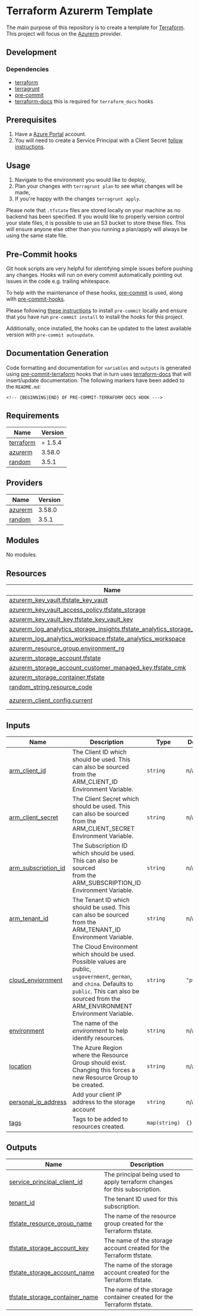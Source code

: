 # Terraform Azurerm Template

The main purpose of this repository is to create a template for [Terraform](https://www.terraform.io/). This project will focus on the [Azurerm](https://registry.terraform.io/providers/hashicorp/azurerm/latest) provider.

## Development

### Dependencies

- [terraform](https://www.terraform.io/)
- [terragrunt](https://terragrunt.gruntwork.io/)
- [pre-commit](https://pre-commit.com/)
- [terraform-docs](https://terraform-docs.io/) this is required for `terraform_docs` hooks

## Prerequisites

1. Have a [Azure Portal](https://portal.azure.com/) account. 
2. You will need to create a Service Principal with a Client Secret [follow instructions](https://registry.terraform.io/providers/hashicorp/azurerm/latest/docs/guides/service_principal_client_secret#creating-a-service-principal-in-the-azure-portal).

## Usage

1. Navigate to the environment you would like to deploy,
2. Plan your changes with `terragrunt plan` to see what changes will be made,
3. If you're happy with the changes `terragrunt apply`.

Please note that `.tfstate` files are stored locally on your machine as no backend has been specified. If you would like to properly version control your state files, it is possible to use an S3 bucket to store these files. 
This will ensure anyone else other than you running a plan/apply will always be using the same state file.

## Pre-Commit hooks

Git hook scripts are very helpful for identifying simple issues before pushing any changes. Hooks will run on every commit automatically pointing out issues in the code e.g. trailing whitespace.

To help with the maintenance of these hooks, [pre-commit](https://pre-commit.com/) is used, along with [pre-commit-hooks](https://pre-commit.com/#install).

Please following [these instructions](https://pre-commit.com/#install) to install `pre-commit` locally and ensure that you have run `pre-commit install` to install the hooks for this project.

Additionally, once installed, the hooks can be updated to the latest available version with `pre-commit autoupdate`.

## Documentation Generation

Code formatting and documentation for `variables` and `outputs` is generated using [pre-commit-terraform](https://github.com/antonbabenko/pre-commit-terraform/releases) hooks that in turn uses [terraform-docs](https://github.com/terraform-docs/terraform-docs) that will insert/update documentation. The following markers have been added to the `README.md`:
```
<!-- {BEGINNING|END} OF PRE-COMMIT-TERRAFORM DOCS HOOK --->
```

<!-- BEGINNING OF PRE-COMMIT-TERRAFORM DOCS HOOK --->
## Requirements

| Name | Version |
|------|---------|
| <a name="requirement_terraform"></a> [terraform](#requirement\_terraform) | = 1.5.4 |
| <a name="requirement_azurerm"></a> [azurerm](#requirement\_azurerm) | 3.58.0 |
| <a name="requirement_random"></a> [random](#requirement\_random) | 3.5.1 |

## Providers

| Name | Version |
|------|---------|
| <a name="provider_azurerm"></a> [azurerm](#provider\_azurerm) | 3.58.0 |
| <a name="provider_random"></a> [random](#provider\_random) | 3.5.1 |

## Modules

No modules.

## Resources

| Name | Type |
|------|------|
| [azurerm_key_vault.tfstate_key_vault](https://registry.terraform.io/providers/hashicorp/azurerm/3.58.0/docs/resources/key_vault) | resource |
| [azurerm_key_vault_access_policy.tfstate_storage](https://registry.terraform.io/providers/hashicorp/azurerm/3.58.0/docs/resources/key_vault_access_policy) | resource |
| [azurerm_key_vault_key.tfstate_key_vault_key](https://registry.terraform.io/providers/hashicorp/azurerm/3.58.0/docs/resources/key_vault_key) | resource |
| [azurerm_log_analytics_storage_insights.tfstate_analytics_storage_insights](https://registry.terraform.io/providers/hashicorp/azurerm/3.58.0/docs/resources/log_analytics_storage_insights) | resource |
| [azurerm_log_analytics_workspace.tfstate_analytics_workspace](https://registry.terraform.io/providers/hashicorp/azurerm/3.58.0/docs/resources/log_analytics_workspace) | resource |
| [azurerm_resource_group.environment_rg](https://registry.terraform.io/providers/hashicorp/azurerm/3.58.0/docs/resources/resource_group) | resource |
| [azurerm_storage_account.tfstate](https://registry.terraform.io/providers/hashicorp/azurerm/3.58.0/docs/resources/storage_account) | resource |
| [azurerm_storage_account_customer_managed_key.tfstate_cmk](https://registry.terraform.io/providers/hashicorp/azurerm/3.58.0/docs/resources/storage_account_customer_managed_key) | resource |
| [azurerm_storage_container.tfstate](https://registry.terraform.io/providers/hashicorp/azurerm/3.58.0/docs/resources/storage_container) | resource |
| [random_string.resource_code](https://registry.terraform.io/providers/hashicorp/random/3.5.1/docs/resources/string) | resource |
| [azurerm_client_config.current](https://registry.terraform.io/providers/hashicorp/azurerm/3.58.0/docs/data-sources/client_config) | data source |

## Inputs

| Name | Description | Type | Default | Required |
|------|-------------|------|---------|:--------:|
| <a name="input_arm_client_id"></a> [arm\_client\_id](#input\_arm\_client\_id) | The Client ID which should be used. This can also be sourced <br>from the ARM\_CLIENT\_ID Environment Variable. | `string` | n/a | yes |
| <a name="input_arm_client_secret"></a> [arm\_client\_secret](#input\_arm\_client\_secret) | The Client Secret which should be used. This can also be sourced <br>from the ARM\_CLIENT\_SECRET Environment Variable. | `string` | n/a | yes |
| <a name="input_arm_subscription_id"></a> [arm\_subscription\_id](#input\_arm\_subscription\_id) | The Subscription ID which should be used. This can also be sourced <br>from the ARM\_SUBSCRIPTION\_ID Environment Variable. | `string` | n/a | yes |
| <a name="input_arm_tenant_id"></a> [arm\_tenant\_id](#input\_arm\_tenant\_id) | The Tenant ID which should be used. This can also be sourced <br>from the ARM\_TENANT\_ID Environment Variable. | `string` | n/a | yes |
| <a name="input_cloud_enviornment"></a> [cloud\_enviornment](#input\_cloud\_enviornment) | The Cloud Environment which should be used. Possible values are public,<br>`usgovernment`, `german`, and `china`. Defaults to `public`. This can also be <br>sourced from the ARM\_ENVIRONMENT Environment Variable. | `string` | `"public"` | no |
| <a name="input_environment"></a> [environment](#input\_environment) | The name of the _environment_ to help identify resources. | `string` | n/a | yes |
| <a name="input_location"></a> [location](#input\_location) | The Azure Region where the Resource Group should exist. <br>Changing this forces a new Resource Group to be created. | `string` | n/a | yes |
| <a name="input_personal_ip_address"></a> [personal\_ip\_address](#input\_personal\_ip\_address) | Add your client IP address to the storage account | `string` | n/a | yes |
| <a name="input_tags"></a> [tags](#input\_tags) | Tags to be added to resources created. | `map(string)` | `{}` | no |

## Outputs

| Name | Description |
|------|-------------|
| <a name="output_service_principal_client_id"></a> [service\_principal\_client\_id](#output\_service\_principal\_client\_id) | The principal being used to apply terraform changes <br>for this subscription. |
| <a name="output_tenant_id"></a> [tenant\_id](#output\_tenant\_id) | The tenant ID used for this subscription. |
| <a name="output_tfstate_resource_group_name"></a> [tfstate\_resource\_group\_name](#output\_tfstate\_resource\_group\_name) | The name of the resource group created for the<br>Terraform tfstate. |
| <a name="output_tfstate_storage_account_key"></a> [tfstate\_storage\_account\_key](#output\_tfstate\_storage\_account\_key) | The name of the storage account created for the<br>Terraform tfstate. |
| <a name="output_tfstate_storage_account_name"></a> [tfstate\_storage\_account\_name](#output\_tfstate\_storage\_account\_name) | The name of the storage account created for the<br>Terraform tfstate. |
| <a name="output_tfstate_storage_container_name"></a> [tfstate\_storage\_container\_name](#output\_tfstate\_storage\_container\_name) | The name of the storage container created for the<br>Terraform tfstate. |
<!-- END OF PRE-COMMIT-TERRAFORM DOCS HOOK --->
